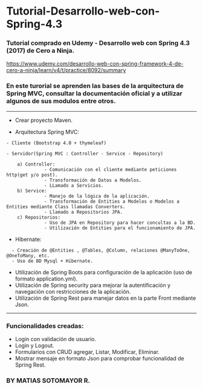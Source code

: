 # Tutorial-Desarrollo-web-con-Spring-4.3
### Tutorial comprado en Udemy - Desarrollo web con Spring 4.3 (2017) de Cero a Ninja.
https://www.udemy.com/desarrollo-web-con-spring-framework-4-de-cero-a-ninja/learn/v4/t/practice/8092/summary

### En este turorial se aprenden las bases de la arquitectura de Spring MVC, consultar la documentación oficial y a utilizar algunos de sus modulos entre otros.

  ******************************************************************************************************************************
- Crear proyecto Maven.

- Arquitectura Spring MVC:
```
- Cliente (Bootstrap 4.0 + thymeleaf)

- Servidor(Spring MVC : Controller - Service - Repository) 

    a) Controller: 
              - Comunicación con el cliente mediante peticiones http(get y/o post).
              - Transformación de Datos a Modelos.
              - LLamado a Servicios.
    b) Service:         
              - Manejo de la lógica de la aplicación.
              - Transformación de Entities a Modelos o Modelos a Entities mediante Class llamadas Converters.
              - Llamado a Repositorios JPA.
    c) Repositorios:
              - Uso de JPA en Repository para hacer concultas a la BD.
              - Utilización de Entities para el funcionamiento de JPA.
  ```        
  - Hibernate:
  ```
    - Creación de @Entities , @Tables, @Column, relaciones @ManyToOne, @OneToMany, etc.
    - Uso de BD Mysql + Hibernate.
  ```
  - Utilización de Spring Boots para configuración de la aplicación (uso de formato application.yml).
  - Utilización de Spring security para mejorar la autentificación y navegación con restricciones de la aplicación.
  - Utilización de Spring Rest para manejar datos en la parte Front mediante Json.
  ******************************************************************************************************************************
  
### Funcionalidades creadas:
  - Login con validación de usuario.
  - Login y Logout.
  - Formularios con CRUD agregar, Listar, Modificar, Eliminar.
  - Mostrar mensaje en formato Json para comprobar funcionalidad de Spring Rest.
              
### BY MATIAS SOTOMAYOR R.
